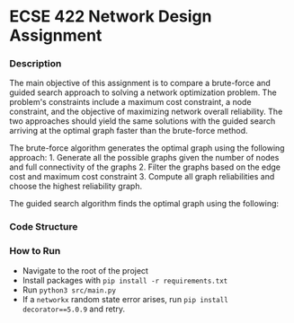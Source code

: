 # ECSE 422 Network Design Assignment

### Description

The main objective of this assignment is to compare a brute-force and guided search approach to solving a network optimization problem. The problem's constraints include a maximum cost constraint, a node constraint, and the objective of maximizing network overall reliability. The two approaches should yield the same solutions with the guided search arriving at the optimal graph faster than the brute-force method.

The brute-force algorithm generates the optimal graph using the following approach: 1. Generate all the possible graphs given the number of nodes and full connectivity of the graphs 2. Filter the graphs based on the edge cost and maximum cost constraint 3. Compute all graph reliabilities and choose the highest reliability graph.

The guided search algorithm finds the optimal graph using the following: 

### Code Structure

### How to Run

- Navigate to the root of the project
- Install packages with `pip install -r requirements.txt`
- Run `python3 src/main.py`
- If a `networkx` random state error arises, run `pip install decorator==5.0.9` and retry.

